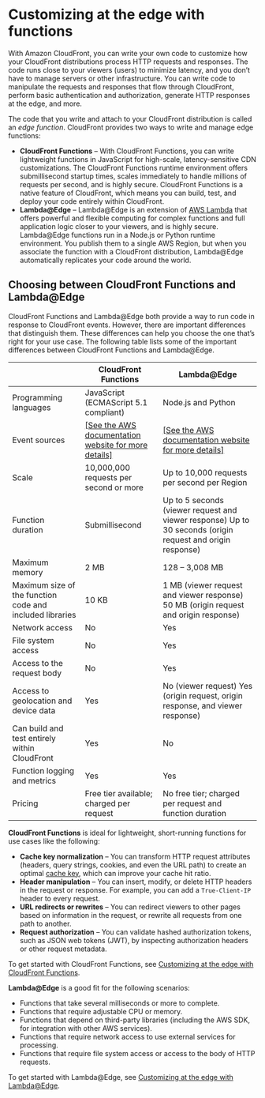# Customizing at the edge with functions<a name="edge-functions"></a>

With Amazon CloudFront, you can write your own code to customize how your CloudFront distributions process HTTP requests and responses\. The code runs close to your viewers \(users\) to minimize latency, and you don’t have to manage servers or other infrastructure\. You can write code to manipulate the requests and responses that flow through CloudFront, perform basic authentication and authorization, generate HTTP responses at the edge, and more\.

The code that you write and attach to your CloudFront distribution is called an *edge function*\. CloudFront provides two ways to write and manage edge functions:
+ **CloudFront Functions** – With CloudFront Functions, you can write lightweight functions in JavaScript for high\-scale, latency\-sensitive CDN customizations\. The CloudFront Functions runtime environment offers submillisecond startup times, scales immediately to handle millions of requests per second, and is highly secure\. CloudFront Functions is a native feature of CloudFront, which means you can build, test, and deploy your code entirely within CloudFront\.
+ **Lambda@Edge** – Lambda@Edge is an extension of [AWS Lambda](http://aws.amazon.com/lambda/) that offers powerful and flexible computing for complex functions and full application logic closer to your viewers, and is highly secure\. Lambda@Edge functions run in a Node\.js or Python runtime environment\. You publish them to a single AWS Region, but when you associate the function with a CloudFront distribution, Lambda@Edge automatically replicates your code around the world\.

## Choosing between CloudFront Functions and Lambda@Edge<a name="edge-functions-choosing"></a>

CloudFront Functions and Lambda@Edge both provide a way to run code in response to CloudFront events\. However, there are important differences that distinguish them\. These differences can help you choose the one that’s right for your use case\. The following table lists some of the important differences between CloudFront Functions and Lambda@Edge\.


|  | CloudFront Functions | Lambda@Edge | 
| --- | --- | --- | 
| Programming languages | JavaScript \(ECMAScript 5\.1 compliant\) | Node\.js and Python | 
| Event sources |  [\[See the AWS documentation website for more details\]](http://docs.aws.amazon.com/AmazonCloudFront/latest/DeveloperGuide/edge-functions.html)  |  [\[See the AWS documentation website for more details\]](http://docs.aws.amazon.com/AmazonCloudFront/latest/DeveloperGuide/edge-functions.html)  | 
| Scale | 10,000,000 requests per second or more | Up to 10,000 requests per second per Region | 
| Function duration | Submillisecond |  Up to 5 seconds \(viewer request and viewer response\) Up to 30 seconds \(origin request and origin response\)  | 
| Maximum memory | 2 MB | 128 – 3,008 MB | 
| Maximum size of the function code and included libraries | 10 KB |  1 MB \(viewer request and viewer response\) 50 MB \(origin request and origin response\)  | 
| Network access | No | Yes | 
| File system access | No | Yes | 
| Access to the request body | No | Yes | 
| Access to geolocation and device data | Yes |  No \(viewer request\) Yes \(origin request, origin response, and viewer response\)  | 
| Can build and test entirely within CloudFront | Yes | No | 
| Function logging and metrics | Yes | Yes | 
| Pricing | Free tier available; charged per request | No free tier; charged per request and function duration | 

**CloudFront Functions** is ideal for lightweight, short\-running functions for use cases like the following:
+ **Cache key normalization** – You can transform HTTP request attributes \(headers, query strings, cookies, and even the URL path\) to create an optimal [cache key](understanding-the-cache-key.md), which can improve your cache hit ratio\.
+ **Header manipulation** – You can insert, modify, or delete HTTP headers in the request or response\. For example, you can add a `True-Client-IP` header to every request\.
+ **URL redirects or rewrites** – You can redirect viewers to other pages based on information in the request, or rewrite all requests from one path to another\.
+ **Request authorization** – You can validate hashed authorization tokens, such as JSON web tokens \(JWT\), by inspecting authorization headers or other request metadata\.

To get started with CloudFront Functions, see [Customizing at the edge with CloudFront Functions](cloudfront-functions.md)\.

**Lambda@Edge** is a good fit for the following scenarios:
+ Functions that take several milliseconds or more to complete\.
+ Functions that require adjustable CPU or memory\.
+ Functions that depend on third\-party libraries \(including the AWS SDK, for integration with other AWS services\)\.
+ Functions that require network access to use external services for processing\.
+ Functions that require file system access or access to the body of HTTP requests\.

To get started with Lambda@Edge, see [Customizing at the edge with Lambda@Edge](lambda-at-the-edge.md)\.